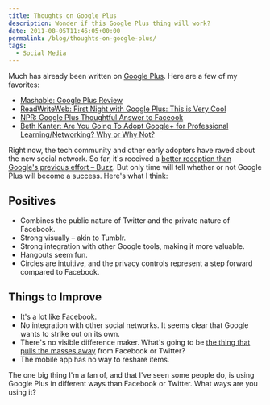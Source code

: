 ```yaml
---
title: Thoughts on Google Plus
description: Wonder if this Google Plus thing will work?
date: 2011-08-05T11:46:05+00:00
permalink: /blog/thoughts-on-google-plus/
tags:
  - Social Media
---
```


Much has already been written on [Google Plus](http://googleblog.blogspot.com/2011/06/introducing-google-project-real-life.html). Here are a few of my favorites:

  * [Mashable: Google Plus Review](http://mashable.com/2011/06/28/google-plus-review/)
  * [ReadWriteWeb: First Night with Google Plus: This is Very Cool](http://www.readwriteweb.com/archives/first_night_with_google_plus_this_is_very_cool.php)
  * [NPR: Google Plus Thoughtful Answer to Faceook](http://www.npr.org/templates/story/story.php?storyId=137653562)
  * [Beth Kanter: Are You Going To Adopt Google+ for Professional Learning/Networking? Why or Why Not?](http://www.bethkanter.org/np-google/)

Right now, the tech community and other early adopters have raved about the new social network. So far, it's received a [better reception than Google's previous effort – Buzz](http://www.quora.com/Why-did-Google-Buzz-fail). But only time will tell whether or not Google Plus will become a success. Here's what I think:

## Positives

  * Combines the public nature of Twitter and the private nature of Facebook.
  * Strong visually – akin to Tumblr.
  * Strong integration with other Google tools, making it more valuable.
  * Hangouts seem fun.
  * Circles are intuitive, and the privacy controls represent a step forward compared to Facebook.

## Things to Improve

  * It's a lot like Facebook.
  * No integration with other social networks. It seems clear that Google wants to strike out on its own.
  * There's no visible difference maker. What's going to be [the thing that pulls the masses away](http://www.briansolis.com/2011/08/study-will-you-abandon-facebook-in-favor-of-google/) from Facebook or Twitter?
  * The mobile app has no way to reshare items.

The one big thing I'm a fan of, and that I've seen some people do, is using Google Plus in different ways than Facebook or Twitter. What ways are you using it?